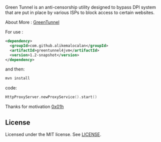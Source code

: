 
Green Tunnel is an anti-censorship utility designed to bypass DPI system that are put in place by various ISPs to block access to certain websites.


About More : [GreenTunnel](https://github.com/SadeghHayeri/GreenTunnel)

For use :

```xml
<dependency>
  <groupId>com.github.alikemalocalan</groupId>
  <artifactId>greentunnel4jvm</artifactId>
  <version>1.2-snapshot</version>
</dependency>
```

and then:

```bash
mvn install
```

code:

```kotlin
HttpProxyServer.newProxyService().start()

```


Thanks for motivation [0x01h](https://github.com/0x01h)


## License
Licensed under the MIT license. See [LICENSE](https://github.com/alikemalocalan/green-tunnel-scala/blob/master/LICENSE "LICENSE").
